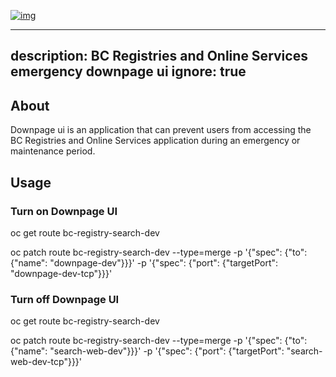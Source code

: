 
[![img](https://img.shields.io/badge/Lifecycle-Stable-97ca00)](https://github.com/bcgov/repomountie/blob/master/doc/lifecycle-badges.md)

---
description: BC Registries and Online Services emergency downpage ui
ignore: true
---

## About

Downpage ui is an application that can prevent users from accessing the BC Registries and Online Services application during an emergency or maintenance period.

## Usage

### Turn on Downpage UI
oc get route bc-registry-search-dev

oc patch route bc-registry-search-dev --type=merge -p '{"spec": {"to": {"name": "downpage-dev"}}}' -p '{"spec": {"port": {"targetPort": "downpage-dev-tcp"}}}'

### Turn off Downpage UI
oc get route bc-registry-search-dev

oc patch route bc-registry-search-dev --type=merge -p '{"spec": {"to": {"name": "search-web-dev"}}}' -p '{"spec": {"port": {"targetPort": "search-web-dev-tcp"}}}'
